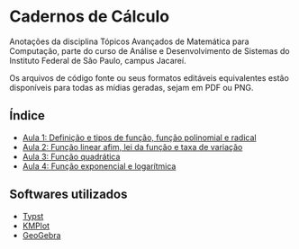 # Cadernos de Cálculo

Anotações da disciplina Tópicos Avançados de Matemática para Computação, parte do curso de Análise e Desenvolvimento de Sistemas do Instituto Federal de São Paulo, campus Jacareí.

Os arquivos de código fonte ou seus formatos editáveis equivalentes estão disponíveis para todas as mídias geradas, sejam em PDF ou PNG.

## Índice

- [Aula 1: Definição e tipos de função, função polinomial e radical](cadernos/01_08-29)
- [Aula 2: Função linear afim, lei da função e taxa de variação](cadernos/02_09-05)
- [Aula 3: Função quadrática](cadernos/03_09-12)
- [Aula 4: Função exponencial e logarítmica](cadernos/04_09-19)

## Softwares utilizados

- [Typst](https://typst.app/)
- [KMPlot](https://apps.kde.org/kmplot/)
- [GeoGebra](https://www.geogebra.org/)

